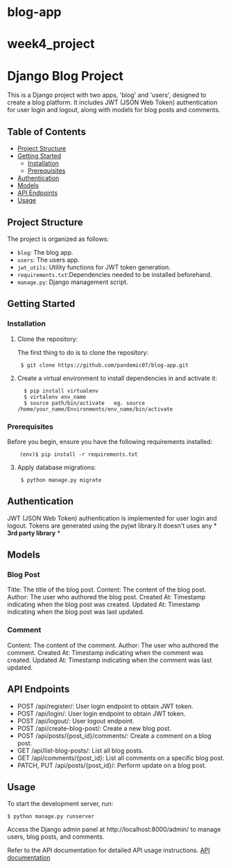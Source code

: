 # blog-app

# week4_project

# Django Blog Project

This is a Django project with two apps, 'blog' and 'users', designed to create a blog platform. It includes JWT (JSON Web Token) authentication for user login and logout, along with models for blog posts and comments.

## Table of Contents
- [Project Structure](#project-structure)
- [Getting Started](#getting-started)
  - [Installation](#installation)
  - [Prerequisites](#prerequisites)
- [Authentication](#authentication)
- [Models](#models)
- [API Endpoints](#api-endpoints)
- [Usage](#usage)

## Project Structure

The project is organized as follows:

- `blog`: The blog app.
- `users`: The users app.
- `jwt_utils`: Utility functions for JWT token generation.
- `requirements.txt`:Dependencies needed to be installed beforehand.
- `manage.py`: Django management script.

## Getting Started


### Installation

1. Clone the repository:

   The first thing to do is to clone the repository:

        $ git clone https://github.com/pandemic07/blog-app.git


2. Create a virtual environment to install dependencies in and activate it:

         $ pip install virtualenv
         $ virtalenv env_name
         $ source path/bin/activate   eg. source /home/your_name/Environments/env_name/bin/activate

### Prerequisites

Before you begin, ensure you have the following requirements installed:

        (env)$ pip install -r requirements.txt

3. Apply database migrations:

        $ python manage.py migrate



## Authentication

JWT (JSON Web Token) authentication is implemented for user login and logout. Tokens are generated using the pyjwt library.It doesn't uses any * __3rd party library__ *

## Models

  ### Blog Post
Title: The title of the blog post.
Content: The content of the blog post.
Author: The user who authored the blog post.
Created At: Timestamp indicating when the blog post was created.
Updated At: Timestamp indicating when the blog post was last updated.
  ### Comment
Content: The content of the comment.
Author: The user who authored the comment.
Created At: Timestamp indicating when the comment was created.
Updated At: Timestamp indicating when the comment was last updated.

## API Endpoints

- POST /api/register/: User login endpoint to obtain JWT token.
- POST /api/login/: User login endpoint to obtain JWT token.
- POST /api/logout/: User logout endpoint.
- POST /api/create-blog-post/: Create a new blog post.
- POST /api/posts/{post_id}/comments/: Create a comment on a blog post.
- GET /api/list-blog-posts/: List all blog posts.
- GET /api/comments/{post_id}: List all comments on a specific blog post.
- PATCH, PUT /api/posts/{post_id}/: Perform update on a blog post.



## Usage 

To start the development server, run:

    $ python manage.py runserver
    
Access the Django admin panel at http://localhost:8000/admin/ to manage users, blog posts, and comments.

Refer to the API documentation  for detailed API usage instructions.
  [API documentation](https://documenter.getpostman.com/view/26013106/2s9Y5U1Qv6)
